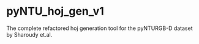 # pyNTU_hoj_gen_v1
The complete refactored hoj generation tool for the pyNTURGB-D dataset by Sharoudy et.al.
